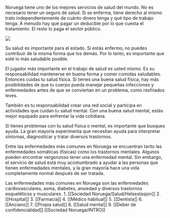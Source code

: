 Noruega tiene uno de los mejores servicios de salud del mundo. No es necesario tener un seguro de salud. Si se enferma, tiene derecho al mismo trato independientemente de cuánto dinero tenga y qué tipo de trabajo tenga. A menudo hay que pagar un deducible por lo que cuesta el tratamiento. El resto lo paga el sector público.

![](https://cdn.kursoria.no/pensum/chapters/-_3hnasx.jpg)

Su salud es importante para el estado. Si estás enfermo, no puedes contribuir de la misma forma que los demás. Por lo tanto, es importante que esté lo más saludable posible.

El jugador más importante en el trabajo de salud es usted mismo. Es su responsabilidad mantenerse en buena forma y comer comidas saludables. Entonces cuidas tu salud física. Si tienes una buena salud física, hay más posibilidades de que tu cuerpo pueda manejar pequeñas infecciones y enfermedades antes de que se conviertan en un problema, como resfriados leves.

También es tu responsabilidad crear una red social y participa en actividades que cuidan tu salud mental. Con una buena salud mental, estás mejor equipado para enfrentar la vida cotidiana.

Si tienes problemas con tu salud física o mental, es importante que busques ayuda. La gran mayoría experimenta que necesitan ayuda para interpretar síntomas, diagnosticar y tratar diversos trastornos.

Entre las enfermedades más comunes en Noruega se encuentran tanto las enfermedades somáticas (físicas) como los trastornos mentales. Algunos pueden encontrar vergonzoso tener una enfermedad mental. Sin embargo, el servicio de salud está muy acostumbrado a ayudar a las personas que tienen enfermedades mentales, y la gran mayoría hace una vida completamente normal después de ser tratada.

Las enfermedades más comunes en Noruega son las enfermedades cardiovasculares, asma, diabetes, ansiedad y diversos trastornos esqueléticos y musculares.
	1. [[Sociedad Noruega/Salud/Helsestasjon]]
	2. [[Hospital]]
	3. [[Farmacia]]
	4. [[Médico habitual]]
	5. [[Dentista]]
	6. [[Anciano]]
	7. [[Propia salud]]
	8. [[Salud mental]]
	9. [[Deber de confidencialidad]]
[[Sociedad Noruega/INTRO]]
